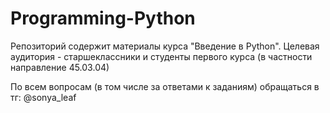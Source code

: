# Programming-Python
Репозиторий содержит материалы курса "Введение в Python". Целевая аудитория - старшеклассники и студенты первого курса (в частности направление 45.03.04)

По всем вопросам (в том числе за ответами к заданиям) обращаться в тг: @sonya_leaf
